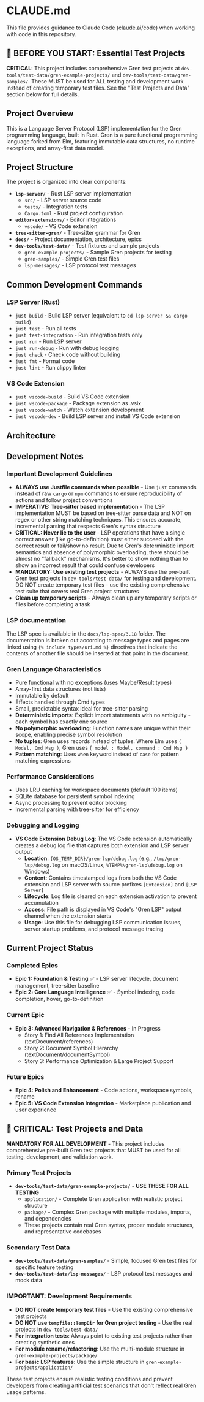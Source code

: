 # CLAUDE.md

This file provides guidance to Claude Code (claude.ai/code) when working with code in this repository.

## 🚨 BEFORE YOU START: Essential Test Projects

**CRITICAL**: This project includes comprehensive Gren test projects at `dev-tools/test-data/gren-example-projects/` and `dev-tools/test-data/gren-samples/`. These MUST be used for ALL testing and development work instead of creating temporary test files. See the "Test Projects and Data" section below for full details.

## Project Overview

This is a Language Server Protocol (LSP) implementation for the Gren programming language, built in Rust. Gren is a pure functional programming language forked from Elm, featuring immutable data structures, no runtime exceptions, and array-first data model.

## Project Structure

The project is organized into clear components:

- **`lsp-server/`** - Rust LSP server implementation
  - `src/` - LSP server source code
  - `tests/` - Integration tests
  - `Cargo.toml` - Rust project configuration
- **`editor-extensions/`** - Editor integrations
  - `vscode/` - VS Code extension
- **`tree-sitter-gren/`** - Tree-sitter grammar for Gren
- **`docs/`** - Project documentation, architecture, epics
- **`dev-tools/test-data/`** - Test fixtures and sample projects
  - `gren-example-projects/` - Sample Gren projects for testing
  - `gren-samples/` - Simple Gren test files
  - `lsp-messages/` - LSP protocol test messages

## Common Development Commands

### LSP Server (Rust)
- `just build` - Build LSP server (equivalent to `cd lsp-server && cargo build`)
- `just test` - Run all tests
- `just test-integration` - Run integration tests only
- `just run` - Run LSP server
- `just run-debug` - Run with debug logging
- `just check` - Check code without building
- `just fmt` - Format code
- `just lint` - Run clippy linter

### VS Code Extension
- `just vscode-build` - Build VS Code extension
- `just vscode-package` - Package extension as .vsix
- `just vscode-watch` - Watch extension development
- `just vscode-dev` - Build LSP server and install VS Code extension

## Architecture

## Development Notes

### Important Development Guidelines
- **ALWAYS use Justfile commands when possible** - Use `just` commands instead of raw `cargo` or `npm` commands to ensure reproducibility of actions and follow project conventions
- **IMPERATIVE: Tree-sitter based implementation** - The LSP implementation MUST be based on tree-sitter parse data and NOT on regex or other string matching techniques. This ensures accurate, incremental parsing that respects Gren's syntax structure
- **CRITICAL: Never lie to the user** - LSP operations that have a single correct answer (like go-to-definition) must either succeed with the correct result or fail/show no result. Due to Gren's deterministic import semantics and absence of polymorphic overloading, there should be almost no "fallback" mechanisms. It's better to show nothing than to show an incorrect result that could confuse developers
- **MANDATORY: Use existing test projects** - ALWAYS use the pre-built Gren test projects in `dev-tools/test-data/` for testing and development. DO NOT create temporary test files - use the existing comprehensive test suite that covers real Gren project structures
- **Clean up temporary scripts** - Always clean up any temporary scripts or files before completing a task

### LSP documentation
The LSP spec is available in the `docs/lsp-spec/3.18` folder. The documentation is broken out according to message types and pages are linked using `{% include types/uri.md %}` directives that indicate the contents of another file should be inserted at that point in the document.

### Gren Language Characteristics
- Pure functional with no exceptions (uses Maybe/Result types)
- Array-first data structures (not lists)
- Immutable by default
- Effects handled through Cmd types
- Small, predictable syntax ideal for tree-sitter parsing
- **Deterministic imports**: Explicit import statements with no ambiguity - each symbol has exactly one source
- **No polymorphic overloading**: Function names are unique within their scope, enabling precise symbol resolution
- **No tuples**: Gren uses records instead of tuples. Where Elm uses `( Model, Cmd Msg )`, Gren uses `{ model : Model, command : Cmd Msg }`
- **Pattern matching**: Uses `when` keyword instead of `case` for pattern matching expressions

### Performance Considerations
- Uses LRU caching for workspace documents (default 100 items)
- SQLite database for persistent symbol indexing
- Async processing to prevent editor blocking
- Incremental parsing with tree-sitter for efficiency

### Debugging and Logging
- **VS Code Extension Debug Log**: The VS Code extension automatically creates a debug log file that captures both extension and LSP server output
  - **Location**: `{OS_TEMP_DIR}/gren-lsp/debug.log` (e.g., `/tmp/gren-lsp/debug.log` on macOS/Linux, `%TEMP%\gren-lsp\debug.log` on Windows)
  - **Content**: Contains timestamped logs from both the VS Code extension and LSP server with source prefixes `[Extension]` and `[LSP Server]`
  - **Lifecycle**: Log file is cleared on each extension activation to prevent accumulation
  - **Access**: File path is displayed in VS Code's "Gren LSP" output channel when the extension starts
  - **Usage**: Use this file for debugging LSP communication issues, server startup problems, and protocol message tracing

## Current Project Status

### Completed Epics
- **Epic 1: Foundation & Testing** ✅ - LSP server lifecycle, document management, tree-sitter baseline
- **Epic 2: Core Language Intelligence** ✅ - Symbol indexing, code completion, hover, go-to-definition

### Current Epic
- **Epic 3: Advanced Navigation & References** - In Progress
  - Story 1: Find All References Implementation (textDocument/references)
  - Story 2: Document Symbol Hierarchy (textDocument/documentSymbol)  
  - Story 3: Performance Optimization & Large Project Support

### Future Epics
- **Epic 4: Polish and Enhancement** - Code actions, workspace symbols, rename
- **Epic 5: VS Code Extension Integration** - Marketplace publication and user experience

## 🧪 CRITICAL: Test Projects and Data

**MANDATORY FOR ALL DEVELOPMENT** - This project includes comprehensive pre-built Gren test projects that MUST be used for all testing, development, and validation work.

### Primary Test Projects
- **`dev-tools/test-data/gren-example-projects/`** - **USE THESE FOR ALL TESTING**
  - `application/` - Complete Gren application with realistic project structure
  - `package/` - Complex Gren package with multiple modules, imports, and dependencies
  - These projects contain real Gren syntax, proper module structures, and representative codebases

### Secondary Test Data  
- **`dev-tools/test-data/gren-samples/`** - Simple, focused Gren test files for specific feature testing
- **`dev-tools/test-data/lsp-messages/`** - LSP protocol test messages and mock data

### IMPORTANT: Development Requirements
- **DO NOT create temporary test files** - Use the existing comprehensive test projects
- **DO NOT use `tempfile::TempDir` for Gren project testing** - Use the real projects in `dev-tools/test-data/`
- **For integration tests**: Always point to existing test projects rather than creating synthetic ones
- **For module rename/refactoring**: Use the multi-module structure in `gren-example-projects/package/`
- **For basic LSP features**: Use the simple structure in `gren-example-projects/application/`

These test projects ensure realistic testing conditions and prevent developers from creating artificial test scenarios that don't reflect real Gren usage patterns.
